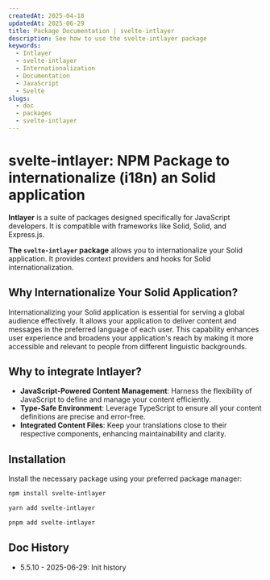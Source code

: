 ```yaml
---
createdAt: 2025-04-18
updatedAt: 2025-06-29
title: Package Documentation | svelte-intlayer
description: See how to use the svelte-intlayer package
keywords:
  - Intlayer
  - svelte-intlayer
  - Internationalization
  - Documentation
  - JavaScript
  - Svelte
slugs:
  - doc
  - packages
  - svelte-intlayer
---
```


# svelte-intlayer: NPM Package to internationalize (i18n) an Solid application

**Intlayer** is a suite of packages designed specifically for JavaScript developers. It is compatible with frameworks like Solid, Solid, and Express.js.

**The `svelte-intlayer` package** allows you to internationalize your Solid application. It provides context providers and hooks for Solid internationalization.

## Why Internationalize Your Solid Application?

Internationalizing your Solid application is essential for serving a global audience effectively. It allows your application to deliver content and messages in the preferred language of each user. This capability enhances user experience and broadens your application's reach by making it more accessible and relevant to people from different linguistic backgrounds.

## Why to integrate Intlayer?

- **JavaScript-Powered Content Management**: Harness the flexibility of JavaScript to define and manage your content efficiently.
- **Type-Safe Environment**: Leverage TypeScript to ensure all your content definitions are precise and error-free.
- **Integrated Content Files**: Keep your translations close to their respective components, enhancing maintainability and clarity.

## Installation

Install the necessary package using your preferred package manager:

```bash packageManager="npm"
npm install svelte-intlayer
```

```bash packageManager="yarn"
yarn add svelte-intlayer
```

```bash packageManager="pnpm"
pnpm add svelte-intlayer
```

## Doc History

- 5.5.10 - 2025-06-29: Init history
